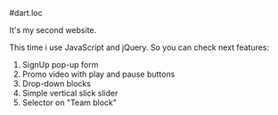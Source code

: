 #dart.loc

It's my second website.

This time i use JavaScript and jQuery. So you can check next features:
1. SignUp pop-up form
2. Promo video with play and pause buttons
3. Drop-down blocks
4. Simple vertical slick slider
5. Selector on "Team block"

